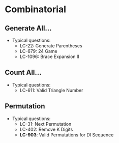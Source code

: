 # Combinatorial

## Generate All...
- Typical questions:
	- LC-22: Generate Parentheses
	- LC-679: 24 Game
	- LC-1096: Brace Expansion II

## Count All...
- Typical questions:
	- LC-611: Valid Triangle Number

## Permutation
- Typical questions:
	- LC-31: Next Permutation
	- LC-402: Remove K Digits
	- **LC-903**: Valid Permutations for DI Sequence